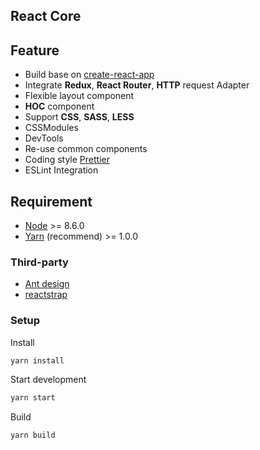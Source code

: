 ## React Core

## Feature

* Build base on [create-react-app](https://github.com/facebook/create-react-app)
* Integrate **Redux**, **React Router**, **HTTP** request Adapter
* Flexible layout component
* **HOC** component
* Support **CSS**, **SASS**, **LESS**
* CSSModules
* DevTools
* Re-use common components
* Coding style [Prettier](https://prettier.io/)
* ESLint Integration

## Requirement

* [Node](https://nodejs.org/en/) >= 8.6.0
* [Yarn](https://yarnpkg.com/lang/en/) (recommend) >= 1.0.0

### Third-party

* [Ant design](https://ant.design/)
* [reactstrap](https://reactstrap.github.io/)

### Setup

Install

```bash
yarn install
```

Start development

```bash
yarn start
```

Build

```bash
yarn build
```
